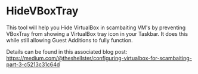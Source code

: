 # HideVBoxTray
This tool will help you Hide VirtualBox in scambaiting VM's by preventing VBoxTray from showing a VirtualBox tray icon in your Taskbar.  It does this while still allowing Guest Additions to fully function.

Details can be found in this associated blog post: https://medium.com/@theshellster/configuring-virtualbox-for-scambaiting-part-3-c5213c31c64d
